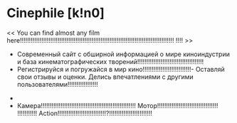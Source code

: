   # Сinephile [k!n0]
<< You can find almost any film here!!!!!!!!!!!!!!!!!!!!!!!!!!!!!!!!!!!!!!!!!!!!!!!!!!!!!!!!!!!!!!!!!!!!!!!!!!!!!!!!!!!!!! !!!! >>

- Современный сайт с обширной информацией о мире киноиндустрии и база кинематографических творений!!!!!!!!!!!!!!!!!!!!!!!!!!!!!!!!!!!!!
- Регистрируйся и погружайся в мир кино!!!!!!!!!!!!!!!!!!!!!!!!!!!- Оставляй свои отзывы и оценки. Делись впечатлениями с другими пользователями!!!!!!!!!!!!!!!!!
*
* Камера!!!!!!!!!!!!!!!!!!!!!!!!!!!!!!!!!!!!!!!!!!!!!!!!!!!!! Мотор!!!!!!!!!!!!!!!!!!!!!!!!!!!!!!!!!! !!!!!!!!!!! Action!!!!!!!!!!!!!!!!!!!!!!!!!!!?!!!!!!!!!!!!!!!!!!!!!!!!
